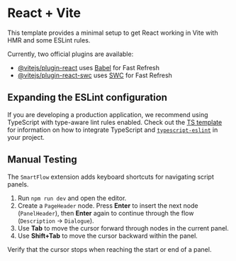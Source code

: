 # React + Vite

This template provides a minimal setup to get React working in Vite with HMR and some ESLint rules.

Currently, two official plugins are available:

- [@vitejs/plugin-react](https://github.com/vitejs/vite-plugin-react/blob/main/packages/plugin-react) uses [Babel](https://babeljs.io/) for Fast Refresh
- [@vitejs/plugin-react-swc](https://github.com/vitejs/vite-plugin-react/blob/main/packages/plugin-react-swc) uses [SWC](https://swc.rs/) for Fast Refresh

## Expanding the ESLint configuration

If you are developing a production application, we recommend using TypeScript with type-aware lint rules enabled. Check out the [TS template](https://github.com/vitejs/vite/tree/main/packages/create-vite/template-react-ts) for information on how to integrate TypeScript and [`typescript-eslint`](https://typescript-eslint.io) in your project.

## Manual Testing

The `SmartFlow` extension adds keyboard shortcuts for navigating script panels.

1. Run `npm run dev` and open the editor.
2. Create a `PageHeader` node. Press **Enter** to insert the next node (`PanelHeader`), then **Enter** again to continue through the flow (`Description` → `Dialogue`).
3. Use **Tab** to move the cursor forward through nodes in the current panel.
4. Use **Shift+Tab** to move the cursor backward within the panel.

Verify that the cursor stops when reaching the start or end of a panel.
